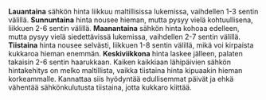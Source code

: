 **Lauantaina** sähkön hinta liikkuu maltillisissa lukemissa, vaihdellen 1-3 sentin välillä. **Sunnuntaina** hinta nousee hieman, mutta pysyy vielä kohtuullisena, liikkuen 2-6 sentin välillä. **Maanantaina** sähkön hinta kohoaa edelleen, mutta pysyy vielä siedettävissä lukemissa, vaihdellen 2-7 sentin välillä. **Tiistaina** hinta nousee selvästi, liikkuen 1-8 sentin välillä, mikä voi kirpaista kukkaroa hieman enemmän. **Keskiviikkona** hinta laskee jälleen, palaten takaisin 2-6 sentin haarukkaan. Kaiken kaikkiaan lähipäivien sähkön hintakehitys on melko maltillista, vaikka tiistaina hinta kipuaakin hieman korkeammalle. Kannattaa siis hyödyntää edullisemmat päivät ja ehkä vähentää sähkönkulutusta tiistaina, jotta kukkaro kiittää.